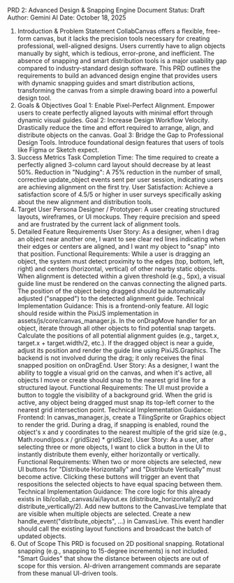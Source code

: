 PRD 2: Advanced Design & Snapping Engine
Document Status: Draft
Author: Gemini AI
Date: October 18, 2025
1. Introduction & Problem Statement
CollabCanvas offers a flexible, free-form canvas, but it lacks the precision tools necessary for creating professional, well-aligned designs. Users currently have to align objects manually by sight, which is tedious, error-prone, and inefficient. The absence of snapping and smart distribution tools is a major usability gap compared to industry-standard design software.
This PRD outlines the requirements to build an advanced design engine that provides users with dynamic snapping guides and smart distribution actions, transforming the canvas from a simple drawing board into a powerful design tool.
2. Goals & Objectives
Goal 1: Enable Pixel-Perfect Alignment. Empower users to create perfectly aligned layouts with minimal effort through dynamic visual guides.
Goal 2: Increase Design Workflow Velocity. Drastically reduce the time and effort required to arrange, align, and distribute objects on the canvas.
Goal 3: Bridge the Gap to Professional Design Tools. Introduce foundational design features that users of tools like Figma or Sketch expect.
3. Success Metrics
Task Completion Time: The time required to create a perfectly aligned 3-column card layout should decrease by at least 50%.
Reduction in "Nudging": A 75% reduction in the number of small, corrective update_object events sent per user session, indicating users are achieving alignment on the first try.
User Satisfaction: Achieve a satisfaction score of 4.5/5 or higher in user surveys specifically asking about the new alignment and distribution tools.
4. Target User Persona
Designer / Prototyper: A user creating structured layouts, wireframes, or UI mockups. They require precision and speed and are frustrated by the current lack of alignment tools.
5. Detailed Feature Requirements
User Story: As a designer, when I drag an object near another one, I want to see clear red lines indicating when their edges or centers are aligned, and I want my object to "snap" into that position.
Functional Requirements:
While a user is dragging an object, the system must detect proximity to the edges (top, bottom, left, right) and centers (horizontal, vertical) of other nearby static objects.
When alignment is detected within a given threshold (e.g., 5px), a visual guide line must be rendered on the canvas connecting the aligned parts.
The position of the object being dragged should be automatically adjusted ("snapped") to the detected alignment guide.
Technical Implementation Guidance:
This is a frontend-only feature. All logic should reside within the PixiJS implementation in assets/js/core/canvas_manager.js.
In the onDragMove handler for an object, iterate through all other objects to find potential snap targets.
Calculate the positions of all potential alignment guides (e.g., target.x, target.x + target.width/2, etc.).
If the dragged object is near a guide, adjust its position and render the guide line using PixiJS.Graphics.
The backend is not involved during the drag; it only receives the final snapped position on onDragEnd.
User Story: As a designer, I want the ability to toggle a visual grid on the canvas, and when it's active, all objects I move or create should snap to the nearest grid line for a structured layout.
Functional Requirements:
The UI must provide a button to toggle the visibility of a background grid.
When the grid is active, any object being dragged must snap its top-left corner to the nearest grid intersection point.
Technical Implementation Guidance:
Frontend: In canvas_manager.js, create a TilingSprite or Graphics object to render the grid.
During a drag, if snapping is enabled, round the object's x and y coordinates to the nearest multiple of the grid size (e.g., Math.round(pos.x / gridSize) * gridSize).
User Story: As a user, after selecting three or more objects, I want to click a button in the UI to instantly distribute them evenly, either horizontally or vertically.
Functional Requirements:
When two or more objects are selected, new UI buttons for "Distribute Horizontally" and "Distribute Vertically" must become active.
Clicking these buttons will trigger an event that respositions the selected objects to have equal spacing between them.
Technical Implementation Guidance:
The core logic for this already exists in lib/collab_canvas/ai/layout.ex (distribute_horizontally/2 and distribute_vertically/2).
Add new buttons to the CanvasLive template that are visible when multiple objects are selected.
Create a new handle_event("distribute_objects", ...) in CanvasLive.
This event handler should call the existing layout functions and broadcast the batch of updated objects.
6. Out of Scope
This PRD is focused on 2D positional snapping. Rotational snapping (e.g., snapping to 15-degree increments) is not included.
"Smart Guides" that show the distance between objects are out of scope for this version.
AI-driven arrangement commands are separate from these manual UI-driven tools.

